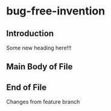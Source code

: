 # bug-free-invention

## Introduction

Some new heading here!!!

## Main Body of File

## End of File

Changes from feature branch